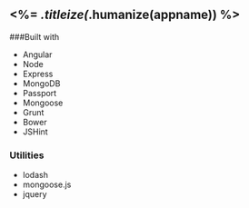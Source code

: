 ## <%= _.titleize(_.humanize(appname)) %>

###Built with
  * Angular
  * Node
  * Express
  * MongoDB
  * Passport
  * Mongoose
  * Grunt
  * Bower
  * JSHint

### Utilities
  * lodash
  * mongoose.js
  * jquery
